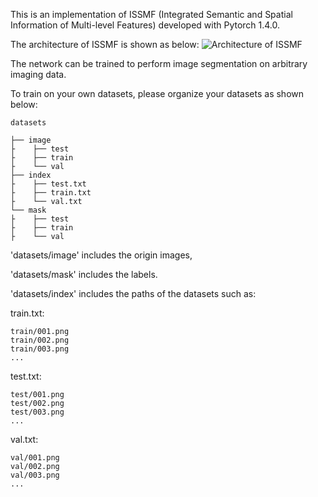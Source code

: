 This is an implementation of ISSMF (Integrated Semantic and Spatial Information of Multi-level Features) developed with Pytorch 1.4.0.

The architecture of ISSMF is shown as below:
![Architecture of ISSMF](https://www.hualigs.cn/image/60618a9fe1d66.jpg)

The network can be trained to perform image segmentation on arbitrary imaging data.

To train on your own datasets, please organize your datasets as shown below:

    datasets

    ├── image
    ├    ├── test
    ├    ├── train
    ├    └── val
    ├── index
    ├    ├── test.txt
    ├    ├── train.txt
    ├    └── val.txt
    └── mask
    ├    ├── test
    ├    ├── train
    ├    └── val

'datasets/image' includes the origin images,

'datasets/mask' includes the labels.

'datasets/index' includes the paths of the datasets such as:

train.txt:

    train/001.png
    train/002.png
    train/003.png
    ...

test.txt:

    test/001.png
    test/002.png
    test/003.png
    ...

val.txt:

    val/001.png
    val/002.png
    val/003.png
    ...